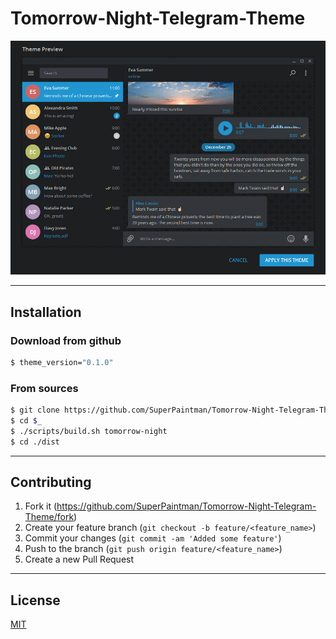 # Tomorrow-Night-Telegram-Theme


![Screenshot][screenshot-image]


--------------------------------------------------------------------------------

## Installation
### Download from github

```sh
$ theme_version="0.1.0"
```


### From sources

```sh
$ git clone https://github.com/SuperPaintman/Tomorrow-Night-Telegram-Theme ~/Projects/Tomorrow-Night-Telegram-Theme
$ cd $_
$ ./scripts/build.sh tomorrow-night
$ cd ./dist
```

--------------------------------------------------------------------------------

## Contributing

1. Fork it (<https://github.com/SuperPaintman/Tomorrow-Night-Telegram-Theme/fork>)
2. Create your feature branch (`git checkout -b feature/<feature_name>`)
3. Commit your changes (`git commit -am 'Added some feature'`)
4. Push to the branch (`git push origin feature/<feature_name>`)
5. Create a new Pull Request


--------------------------------------------------------------------------------

## License

[MIT][license-url]


[license-url]: LICENSE
[screenshot-image]: README/screenshot.png
